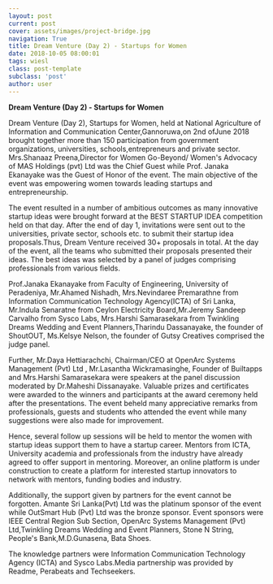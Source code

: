 ```yaml
---
layout: post
current: post
cover: assets/images/project-bridge.jpg
navigation: True
title: Dream Venture (Day 2) - Startups for Women
date: 2018-10-05 08:00:01
tags: wiesl
class: post-template
subclass: 'post'
author: user
---
```

**Dream Venture (Day 2) - Startups for Women**

Dream Venture (Day 2), Startups for Women, held at National Agriculture of Information and Communication Center,Gannoruwa,on 2nd ofJune 2018 brought together more than 150 participation from government organizations, universities, schools,entrepreneurs and private sector. 
Mrs.Shanaaz Preena,Director for Women Go-Beyond/ Women's Advocacy of MAS Holdings (pvt) Ltd was the Chief  Guest while Prof. Janaka Ekanayake was the Guest of Honor of the event. The main objective of the event was  empowering women towards leading startups and entrepreneurship. 

The event resulted in a number of ambitious outcomes as many innovative startup ideas were brought forward at the BEST STARTUP IDEA competition held on that day. After the end of day 1, invitations were sent out to the universities, private sector, schools etc. to submit their startup idea proposals.Thus, Dream Venture received 30+ proposals in total. At the day of the event, all the teams who submitted their proposals presented their ideas. The best ideas was selected by a panel of judges comprising professionals from various fields.

Prof.Janaka Ekanayake from Faculty of Engineering, University of Peradeniya,  Mr.Ahamed Nishadh, Mrs.Nevindaree Premarathne from Information Communication Technology Agency(ICTA) of Sri Lanka, Mr.Indula Senaratne from Ceylon Electricity Board,Mr.Jeremy Sandeep Carvalho from Sysco Labs, Mrs.Harshi Samarasekara from Twinkling Dreams Wedding and Event Planners,Tharindu Dassanayake, the founder of ShoutOUT, Ms.Kelsye Nelson, the founder of Gutsy Creatives comprised the judge panel.

Further, Mr.Daya Hettiarachchi, Chairman/CEO at OpenArc Systems Management (Pvt) Ltd , Mr.Lasantha Wickramasinghe, Founder of Builtapps and Mrs.Harshi Samarasekara were speakers at the panel discussion moderated by Dr.Maheshi Dissanayake. 
Valuable prizes and certificates were awarded to the winners and participants at the award ceremony held after the presentations. 
The event beheld many appreciative remarks from professionals, guests and students who attended the event while many suggestions were also made for improvement.

Hence, several follow up sessions will be held to mentor the women with startup ideas support them to have a startup career. Mentors from ICTA, University academia and professionals from the industry have already agreed to offer support in mentoring.
Moreover, an online platform is under construction to create a platform for interested startup innovators to network with mentors, funding bodies and industry.

Additionally, the support given by partners for the event cannot be forgotten. Amante Sri Lanka(Pvt) Ltd was the platinum sponsor of the event while OutSmart Hub (Pvt) Ltd was the bronze sponsor. Event sponsors were IEEE Central Region Sub Section, OpenArc Systems Management (Pvt) Ltd,Twinkling Dreams Wedding and Event Planners, Stone N String, People's Bank,M.D.Gunasena, Bata Shoes. 

The knowledge partners were Information Communication Technology Agency (ICTA) and Sysco Labs.Media partnership was provided by Readme, Perabeats and Techseekers.


